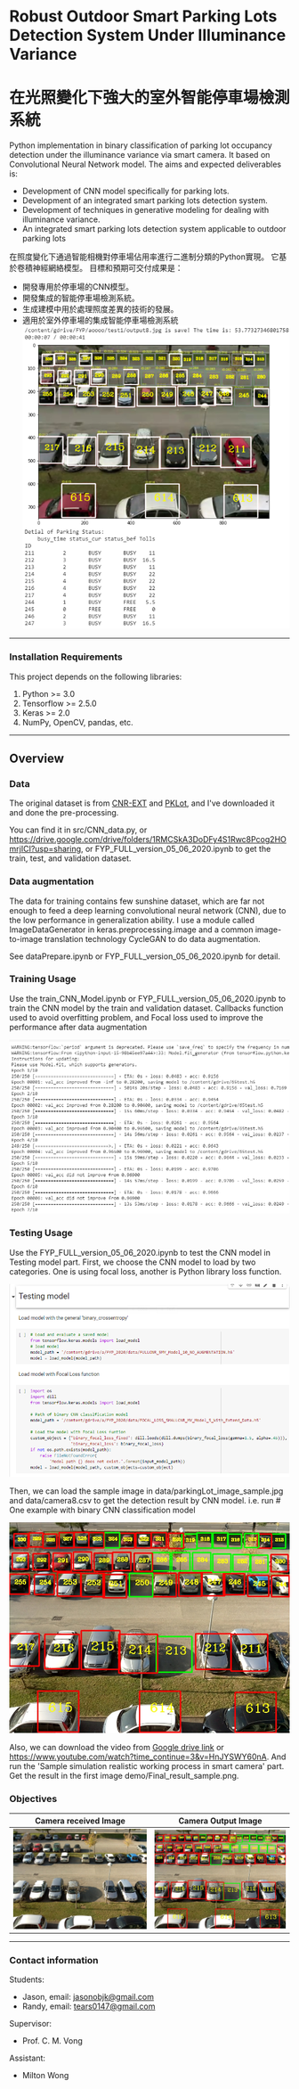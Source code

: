 # Robust Outdoor Smart Parking Lots Detection System Under Illuminance Variance
# 在光照變化下強大的室外智能停車場檢測系統

Python implementation in binary classification of parking lot occupancy detection under the illuminance variance via smart camera. It based on Convolutional Neural Network model. The aims and expected deliverables is:
 * Development of CNN model specifically for parking lots.
 * Development of an integrated smart parking lots detection system.
 * Development of techniques in generative modeling for dealing with illuminance variance.
 * An integrated smart parking lots detection system applicable to outdoor parking lots

在照度變化下通過智能相機對停車場佔用率進行二進制分類的Python實現。 它基於卷積神經網絡模型。 目標和預期可交付成果是：
 * 開發專用於停車場的CNN模型。
 * 開發集成的智能停車場檢測系統。
 * 生成建模中用於處理照度差異的技術的發展。
 * 適用於室外停車場的集成智能停車場檢測系統
![](demo/Final_result_sample.png)

---

### Installation Requirements  ###
This project depends on the following libraries:
1. Python >= 3.0
2. Tensorflow >= 2.5.0
3. Keras >= 2.0
4. NumPy, OpenCV, pandas, etc.

---

## Overview ##

### Data ###

The original dataset is from [CNR-EXT](http://cnrpark.it/) and [PKLot](https://web.inf.ufpr.br/vri/databases/parking-lot-database/), and I've downloaded it and done the pre-processing.

You can find it in src/CNN_data.py, or https://drive.google.com/drive/folders/1RMCSkA3DoDFy4S1Rwc8Pcog2HOmrjICI?usp=sharing, or FYP_FULL_version_05_06_2020.ipynb to get the train, test, and validation dataset.

### Data augmentation ###

The data for training contains few sunshine dataset, which are far not enough to feed a deep learning convolutional neural network (CNN), due to the low performance in generalization ability. I use a module called ImageDataGenerator in keras.preprocessing.image and a common image-to-image translation technology CycleGAN to do data augmentation.

See dataPrepare.ipynb or FYP_FULL_version_05_06_2020.ipynb for detail.

### Training  Usage ###

Use the train_CNN_Model.ipynb or FYP_FULL_version_05_06_2020.ipynb to train the CNN model by the train and validation dataset. Callbacks function used to avoid overfitting problem, and Focal loss used to improve the performance after data augmentation

![](demo/model_Training.png)

### Testing  Usage ###
Use the FYP_FULL_version_05_06_2020.ipynb to test the CNN model in Testing model part. First, we choose the CNN model to load by two categories. One is using focal loss, another is Python library loss function.

![](demo/load_model.png)

Then, we can load the sample image in data/parkingLot_image_sample.jpg and data/camera8.csv to get the detection result by CNN model. i.e. run # One example with binary CNN classification model

![](demo/parkingspace_detect_result.jpg)

Also, we can download the video from [Google drive link](https://drive.google.com/drive/folders/19CvrTMxMLYRxb9W1pxiFs1ecgBuy3W-2?usp=sharing) or https://www.youtube.com/watch?time_continue=3&v=HnJYSWY60nA. And run the 'Sample simulation realistic working process in smart camera' part. Get the result in the first image demo/Final_result_sample.png.

### Objectives
Camera received Image             |  Camera Output Image
:-------------------------:|:-------------------------:
![](data/parkingLot_image_sample.jpg)  |  ![](demo/parkingspace_detect_result.jpg)

---

### Contact information ###
Students:
 * Jason, email: jasonobjk@gmail.com
 * Randy, email: tears0147@gmail.com

Supervisor:
 * Prof. C. M. Vong
 
Assistant:
 * Milton Wong
